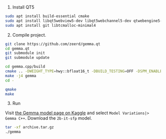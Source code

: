 
1. Install QT5

```bash
sudo apt install build-essential cmake
sudo apt install libqt5webview5-dev libqt5webchannel5-dev qtwebengine5-dev
sudo apt install git libtcmalloc-minimal4
```

2. Compile project.

```bash
git clone https://github.com/zeerd/gemma.qt
cd gemma.qt
git submodule init
git submodule update

cd gemma.cpp/build
cmake .. -DWEIGHT_TYPE=hwy::bfloat16_t -DBUILD_TESTING=OFF -DSPM_ENABLE_SHARED=OFF
make -j4 gemma
cd -

qmake
make
```

3. Run

Visit [the Gemma model page on
Kaggle](https://www.kaggle.com/models/google/gemma) and
select `Model Variations|> Gemma C++`. Download the `2b-it-sfp` model.

```bash
tar -xf archive.tar.gz
./gemma
```
